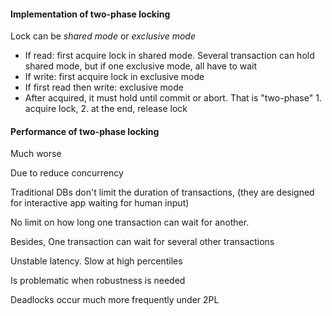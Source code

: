 #### Implementation of two-phase locking

Lock can be *shared mode* or *exclusive mode*

- If read: first acquire lock in shared mode. Several transaction can hold shared mode, but if one exclusive mode, all have to wait
- If write: first acquire lock in exclusive mode
- If first read then write: exclusive mode
- After acquired, it must hold until commit or abort.
  That is "two-phase" 1. acquire lock, 2. at the end, release lock

  

  
#### Performance of two-phase locking
Much worse

Due to reduce concurrency

Traditional DBs don't limit the duration of transactions, (they are designed for interactive app waiting for human input)

No limit on how long one transaction can wait for another.

Besides, One transaction can wait for several other transactions

Unstable latency. Slow at high percentiles

Is problematic when robustness is needed

Deadlocks occur much more frequently under 2PL
